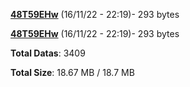 [**48T59EHw**](/data/48T59EHw.txt) (16/11/22 - 22:19)- 293 bytes

[**48T59EHw**](/data/48T59EHw.txt) (16/11/22 - 22:19)- 293 bytes

**Total Datas**: 3409

**Total Size**: 18.67 MB / 18.7 MB